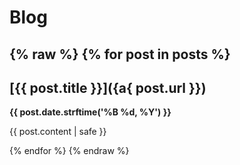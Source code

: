 # Blog

{% raw %}
{% for post in posts %}
---

## [{{ post.title }}]({a{ post.url }})
**{{ post.date.strftime('%B %d, %Y') }}**

{{ post.content | safe }}

{% endfor %}
{% endraw %}

